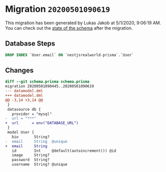 # Migration `20200501090619`

This migration has been generated by Lukas Jakob at 5/1/2020, 9:06:19 AM.
You can check out the [state of the schema](./schema.prisma) after the migration.

## Database Steps

```sql
DROP INDEX `User.email` ON `nestjsrealworld-prisma`.`User`
```

## Changes

```diff
diff --git schema.prisma schema.prisma
migration 20200501090445..20200501090619
--- datamodel.dml
+++ datamodel.dml
@@ -3,14 +3,14 @@
 }
 datasource db {
   provider = "mysql"
-  url = "***"
+  url      = env("DATABASE_URL")
 }
 model User {
   bio       String?
-  email     String  @unique
+  email     String  
   id        Int     @default(autoincrement()) @id
   image     String?
   password  String?
   username  String? @unique
```


